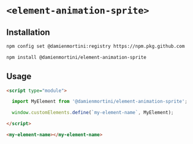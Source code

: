 # `<element-animation-sprite>`

## Installation

```sh
npm config set @damienmortini:registry https://npm.pkg.github.com

npm install @damienmortini/element-animation-sprite
```

## Usage
```html
<script type="module">

  import MyElement from '@damienmortini/element-animation-sprite';

  window.customElements.define(`my-element-name`, MyElement);

</script>

<my-element-name></my-element-name>
```
